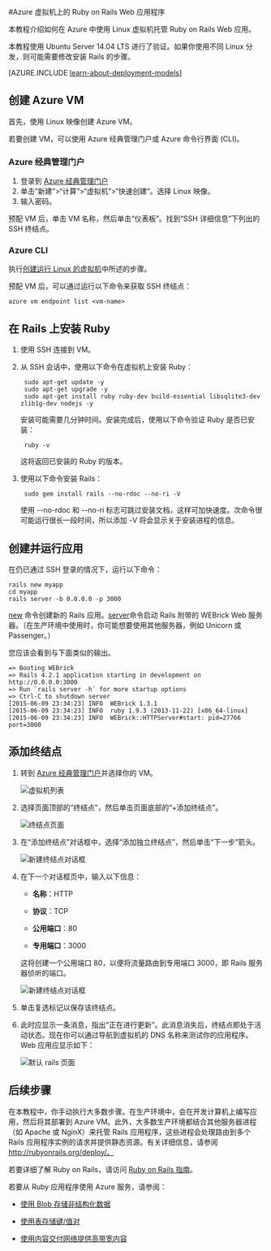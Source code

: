 <properties
	pageTitle="在 Linux VM 上托管 Ruby on Rails Web 应用 | Azure"
	description="在 Azure 上使用 Linux 虚拟机设置和托管基于 Ruby on Rails 的 Web 应用。"
	services="virtual-machines-linux"
	documentationCenter="ruby"
	authors="rmcmurray"
	manager="wpickett"
	editor=""
	tags="azure-service-management"/>

<tags
	ms.service="virtual-machines-linux"
	ms.date="06/24/2016"
	wacn.date="08/23/2016"/>





#Azure 虚拟机上的 Ruby on Rails Web 应用程序

本教程介绍如何在 Azure 中使用 Linux 虚拟机托管 Ruby on Rails Web 应用。

本教程使用 Ubuntu Server 14.04 LTS 进行了验证。如果你使用不同 Linux 分发，则可能需要修改安装 Rails 的步骤。

[AZURE.INCLUDE [learn-about-deployment-models](../../includes/learn-about-deployment-models-classic-include.md)]

## 创建 Azure VM

首先，使用 Linux 映像创建 Azure VM。

若要创建 VM，可以使用 Azure 经典管理门户或 Azure 命令行界面 (CLI)。

### Azure 经典管理门户

1. 登录到 [Azure 经典管理门户](http://manage.windowsazure.cn)
2. 单击“新建”>“计算”>“虚拟机”>“快速创建”。选择 Linux 映像。
3. 输入密码。

预配 VM 后，单击 VM 名称，然后单击“仪表板”。找到“SSH 详细信息”下列出的 SSH 终结点。

### Azure CLI

执行[创建运行 Linux 的虚拟机][vm-instructions]中所述的步骤。

预配 VM 后，可以通过运行以下命令来获取 SSH 终结点：

	azure vm endpoint list <vm-name>  

## 在 Rails 上安装 Ruby

1. 使用 SSH 连接到 VM。

2. 从 SSH 会话中，使用以下命令在虚拟机上安装 Ruby：

		sudo apt-get update -y
		sudo apt-get upgrade -y
		sudo apt-get install ruby ruby-dev build-essential libsqlite3-dev zlib1g-dev nodejs -y

	安装可能需要几分钟时间。安装完成后，使用以下命令验证 Ruby 是否已安装：

		ruby -v

	这将返回已安装的 Ruby 的版本。

3. 使用以下命令安装 Rails：

		sudo gem install rails --no-rdoc --no-ri -V

	使用 --no-rdoc 和 --no-ri 标志可跳过安装文档，这样可加快速度。次命令很可能运行很长一段时间，所以添加 -V 将会显示关于安装进程的信息。

## 创建并运行应用

在仍已通过 SSH 登录的情况下，运行以下命令：

	rails new myapp
	cd myapp
	rails server -b 0.0.0.0 -p 3000

[new](http://guides.rubyonrails.org/command_line.html#rails-new) 命令创建新的 Rails 应用。[server](http://guides.rubyonrails.org/command_line.html#rails-server)命令启动 Rails 附带的 WEBrick Web 服务器。（在生产环境中使用时，你可能想要使用其他服务器，例如 Unicorn 或 Passenger。）

您应该会看到与下面类似的输出。

	=> Booting WEBrick
	=> Rails 4.2.1 application starting in development on http://0.0.0.0:3000
	=> Run `rails server -h` for more startup options
	=> Ctrl-C to shutdown server
	[2015-06-09 23:34:23] INFO  WEBrick 1.3.1
	[2015-06-09 23:34:23] INFO  ruby 1.9.3 (2013-11-22) [x86_64-linux]
	[2015-06-09 23:34:23] INFO  WEBrick::HTTPServer#start: pid=27766 port=3000


## 添加终结点

1. 转到 [Azure 经典管理门户][management-portal]并选择你的 VM。

	![虚拟机列表][vmlist]

2. 选择页面顶部的“终结点”，然后单击页面底部的“+添加终结点”。

	![终结点页面][endpoints]

3. 在“添加终结点”对话框中，选择“添加独立终结点”，然后单击“下一步”箭头。

	![新建终结点对话框][new-endpoint1]

3. 在下一个对话框页中，输入以下信息：

	* **名称**：HTTP

	* **协议**：TCP

	* **公用端口**：80

	* **专用端口**：3000

	这将创建一个公用端口 80，以便将流量路由到专用端口 3000，即 Rails 服务器侦听的端口。

	![新建终结点对话框][new-endpoint]

4. 单击复选标记以保存该终结点。

5. 此时应显示一条消息，指出“正在进行更新”。此消息消失后，终结点即处于活动状态。现在你可以通过导航到虚拟机的 DNS 名称来测试你的应用程序。 Web 应用应显示如下：

	![默认 rails 页面][default-rails-cloud]


## <a id="next"></a>后续步骤

在本教程中，你手动执行大多数步骤。在生产环境中，会在开发计算机上编写应用，然后将其部署到 Azure VM。此外，大多数生产环境都结合其他服务器进程（如 Apache 或 NginX）来托管 Rails 应用程序，这些进程会处理路由到多个 Rails 应用程序实例的请求并提供静态资源。有关详细信息，请参阅 http://rubyonrails.org/deploy/。

若要详细了解 Ruby on Rails，请访问 [Ruby on Rails 指南][rails-guides]。

若要从 Ruby 应用程序使用 Azure 服务，请参阅：

* [使用 Blob 存储非结构化数据][blobs]

* [使用表存储键/值对][tables]

* [使用内容交付网络提供高带宽内容][cdn-howto]



<!-- WA.com links -->
[blobs]: /documentation/articles/storage-ruby-how-to-use-blob-storage/

[cdn-howto]: /develop/ruby/app-services/

[management-portal]: https://manage.windowsazure.cn/

[tables]: /documentation/articles/storage-ruby-how-to-use-table-storage/

[vm-instructions]: /documentation/articles/virtual-machines-linux-classic-createportal/


<!-- External Links -->
[rails-guides]: http://guides.rubyonrails.org/

[sqlite3]: http://www.sqlite.org/

<!-- Images -->

[default-rails-cloud]: ./media/virtual-machines-linux-classic-ruby-rails-web-app/basicrailscloud.png

[vmlist]: ./media/virtual-machines-linux-classic-ruby-rails-web-app/vmlist.png

[endpoints]: ./media/virtual-machines-linux-classic-ruby-rails-web-app/endpoints.png

[new-endpoint]: ./media/virtual-machines-linux-classic-ruby-rails-web-app/newendpoint.png

[new-endpoint1]: ./media/virtual-machines-linux-classic-ruby-rails-web-app/newendpoint1.png

<!---HONumber=Mooncake_0215_2016-->